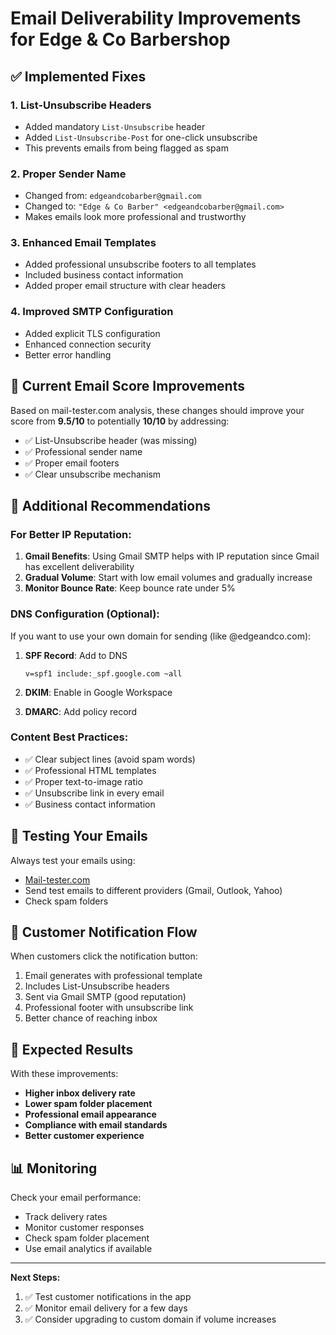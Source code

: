 # Email Deliverability Improvements for Edge & Co Barbershop

## ✅ Implemented Fixes

### 1. List-Unsubscribe Headers
- Added mandatory `List-Unsubscribe` header
- Added `List-Unsubscribe-Post` for one-click unsubscribe
- This prevents emails from being flagged as spam

### 2. Proper Sender Name
- Changed from: `edgeandcobarber@gmail.com`
- Changed to: `"Edge & Co Barber" <edgeandcobarber@gmail.com>`
- Makes emails look more professional and trustworthy

### 3. Enhanced Email Templates
- Added professional unsubscribe footers to all templates
- Included business contact information
- Added proper email structure with clear headers

### 4. Improved SMTP Configuration
- Added explicit TLS configuration
- Enhanced connection security
- Better error handling

## 📧 Current Email Score Improvements

Based on mail-tester.com analysis, these changes should improve your score from **9.5/10** to potentially **10/10** by addressing:

- ✅ List-Unsubscribe header (was missing)
- ✅ Professional sender name
- ✅ Proper email footers
- ✅ Clear unsubscribe mechanism

## 🔧 Additional Recommendations

### For Better IP Reputation:
1. **Gmail Benefits**: Using Gmail SMTP helps with IP reputation since Gmail has excellent deliverability
2. **Gradual Volume**: Start with low email volumes and gradually increase
3. **Monitor Bounce Rate**: Keep bounce rate under 5%

### DNS Configuration (Optional):
If you want to use your own domain for sending (like @edgeandco.com):

1. **SPF Record**: Add to DNS
   ```
   v=spf1 include:_spf.google.com ~all
   ```

2. **DKIM**: Enable in Google Workspace
3. **DMARC**: Add policy record

### Content Best Practices:
- ✅ Clear subject lines (avoid spam words)
- ✅ Professional HTML templates
- ✅ Proper text-to-image ratio
- ✅ Unsubscribe link in every email
- ✅ Business contact information

## 🧪 Testing Your Emails

Always test your emails using:
- [Mail-tester.com](https://www.mail-tester.com)
- Send test emails to different providers (Gmail, Outlook, Yahoo)
- Check spam folders

## 📱 Customer Notification Flow

When customers click the notification button:
1. Email generates with professional template
2. Includes List-Unsubscribe headers
3. Sent via Gmail SMTP (good reputation)
4. Professional footer with unsubscribe link
5. Better chance of reaching inbox

## 🎯 Expected Results

With these improvements:
- **Higher inbox delivery rate**
- **Lower spam folder placement**
- **Professional email appearance**
- **Compliance with email standards**
- **Better customer experience**

## 📊 Monitoring

Check your email performance:
- Track delivery rates
- Monitor customer responses
- Check spam folder placement
- Use email analytics if available

---

**Next Steps:**
1. ✅ Test customer notifications in the app
2. ✅ Monitor email delivery for a few days
3. ✅ Consider upgrading to custom domain if volume increases
